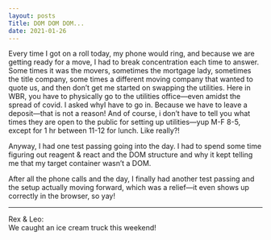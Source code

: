 ```yaml
---
layout: posts
Title: DOM DOM DOM...
date: 2021-01-26
---
```


Every time I got on a roll today, my phone would ring, and because we are getting ready for a move, I had to break concentration each time to answer.  Some times it was the movers, sometimes the mortgage lady, sometimes the title company, some times a different moving company that wanted to quote us, and then don’t get me started on swapping the utilities.  Here in WBR, you have to physically go to the utilities office—even amidst the spread of covid.  I asked whyI have to go in.  Because we have to leave a deposit—that is not a reason!  And of course, i don’t have to tell you what times they are open to the public for setting up utilities—yup M-F 8-5, except for 1 hr between 11-12 for lunch.  Like really?!

Anyway, I had one test passing going into the day.  I had to spend some time figuring out reagent & react and the DOM structure and why it kept telling me that my target container wasn’t a DOM.  

After all the phone calls and the day, I finally had another test passing and the setup actually moving forward, which was a relief—it even shows up correctly in the browser, so yay!  


***

Rex & Leo:  
We caught an ice cream truck this weekend!



